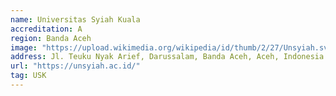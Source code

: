 ```yaml
---
name: Universitas Syiah Kuala
accreditation: A
region: Banda Aceh
image: "https://upload.wikimedia.org/wikipedia/id/thumb/2/27/Unsyiah.svg/225px-Unsyiah.svg.png"
address: Jl. Teuku Nyak Arief, Darussalam, Banda Aceh, Aceh, Indonesia
url: "https://unsyiah.ac.id/"
tag: USK
---
```

